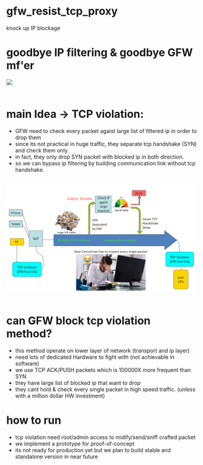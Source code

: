 # gfw_resist_tcp_proxy
knock up IP blockage

# goodbye IP filtering & goodbye GFW mf'er
<img src="/meme1.jpg?raw=true" width="300" >
<br><br>

# main Idea -> TCP violation:
- GFW need to check every packet agaist large list of filtered ip in order to drop them<br>
- since its not practical in huge traffic, they separate tcp handshake (SYN) and check them only.<br>
- in fact, they only drop SYN packet with blocked ip in both direction.
- so we can bypass ip filtering by building communication link without tcp handshake.<br><br>
<img src="/slide1.png?raw=true" width="500" >
<br><br>

# can GFW block tcp violation method?
- this method operate on lower layer of network (transport and ip layer)
- need lots of dedicated Hardware to fight with (not achievable in software)
- we use TCP ACK/PUSH packets which is 100000X more frequent than SYN
- they have large list of blocked ip that want to drop
- they cant hold & check every single packet in high speed traffic. (unless with a million dollar HW investment)

# how to run
- tcp violation need root/admin access to midify/send/sniff crafted packet
- we implement a prototype for proof-of-concept
- its not ready for production yet but we plan to build stable and standalone version in near future
